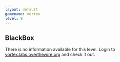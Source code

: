```yaml
---
layout: default
gamename: vortex
level: 9
---
```

BlackBox
--------
There is no information available for this level. Login to
[vortex.labs.overthewire.org][] and check it out.

[vortex.labs.overthewire.org]: ssh://vortex.labs.overthewire.org:2228
